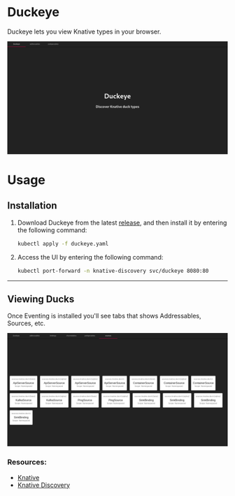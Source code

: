 # Duckeye

Duckeye lets you view Knative types in your browser.

![Duckeye UI](images/duckeye.png)

# Usage

## Installation

1. Download Duckeye from the latest [release](https://github.com/pierDipi/duckeye/releases),
and then install it by entering the following command:

    ```bash
    kubectl apply -f duckeye.yaml
    ```
   
2. Access the UI by entering the following command:

    ```bash
    kubectl port-forward -n knative-discovery svc/duckeye 8080:80
    ```
---

## Viewing Ducks

Once Eventing is installed you'll see tabs that shows Addressables, Sources, etc.

![Duckeye Sources View](images/duckeye-sources.png)

### Resources:

- [Knative](https://knative.dev) 
- [Knative Discovery](https://github.com/knative-sandbox/discovery)
